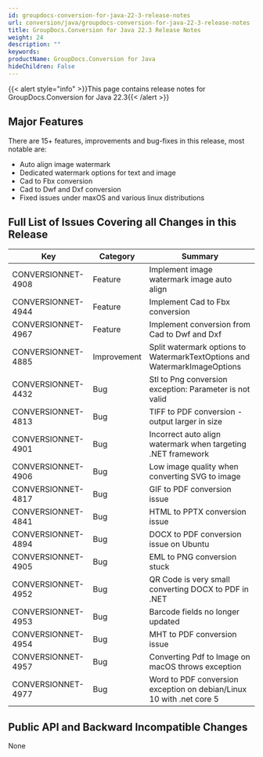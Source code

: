 ```yaml
---
id: groupdocs-conversion-for-java-22-3-release-notes
url: conversion/java/groupdocs-conversion-for-java-22-3-release-notes
title: GroupDocs.Conversion for Java 22.3 Release Notes
weight: 24
description: ""
keywords:
productName: GroupDocs.Conversion for Java
hideChildren: False
---
```

{{< alert style="info" >}}This page contains release notes for GroupDocs.Conversion for Java 22.3{{< /alert >}}

## Major Features

There are 15+ features, improvements and bug-fixes in this release, most notable are:

*   Auto align image watermark
*   Dedicated watermark options for text and image
*   Cad to Fbx conversion
*   Cad to Dwf and Dxf conversion
*   Fixed issues under maxOS and various linux distributions

## Full List of Issues Covering all Changes in this Release

| Key | Category | Summary |
| --- | --- | --- |
| CONVERSIONNET-4908 | Feature | Implement image watermark image auto align |
| CONVERSIONNET-4944 | Feature | Implement Cad to Fbx conversion |
| CONVERSIONNET-4967 | Feature | Implement conversion from Cad to Dwf and Dxf |
| CONVERSIONNET-4885 | Improvement | Split watermark options to WatermarkTextOptions and WatermarkImageOptions |
| CONVERSIONNET-4432 | Bug | Stl to Png conversion exception: Parameter is not valid |
| CONVERSIONNET-4813 | Bug | TIFF to PDF conversion - output larger in size |
| CONVERSIONNET-4901 | Bug | Incorrect auto align watermark when targeting .NET framework |
| CONVERSIONNET-4906 | Bug | Low image quality when converting SVG to image |
| CONVERSIONNET-4817 | Bug | GIF to PDF conversion issue |
| CONVERSIONNET-4841 | Bug | HTML to PPTX conversion issue |
| CONVERSIONNET-4894 | Bug | DOCX to PDF conversion issue on Ubuntu |
| CONVERSIONNET-4905 | Bug | EML to PNG conversion stuck |
| CONVERSIONNET-4952 | Bug | QR Code is very small converting DOCX to PDF in .NET |
| CONVERSIONNET-4953 | Bug | Barcode fields no longer updated |
| CONVERSIONNET-4954 | Bug | MHT to PDF conversion issue |
| CONVERSIONNET-4957 | Bug | Converting Pdf to Image on macOS throws exception |
| CONVERSIONNET-4977 | Bug | Word to PDF conversion exception on debian/Linux 10 with .net core 5 |

## Public API and Backward Incompatible Changes

None